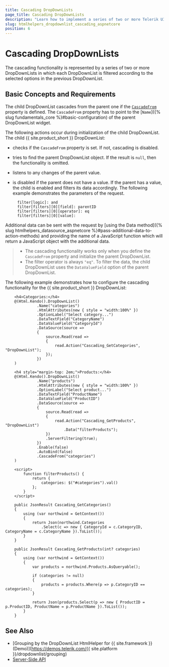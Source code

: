 ```yaml
---
title: Cascading DropDownLists
page_title: Cascading DropDownLists
description: "Learn how to implement a series of two or more Telerik UI DropDownList HtmlHelper for {{ site.framework }} and cascade them."
slug: htmlhelpers_dropdownlist_cascading_aspnetcore
position: 6
---
```


# Cascading DropDownLists

The cascading functionality is represented by a series of two or more DropDownLists in which each DropDownList is filtered according to the selected options in the previous DropDownList.

## Basic Concepts and Requirements

The child DropDownList cascades from the parent one if the [`CascadeFrom`](/api/Kendo.Mvc.UI.Fluent/DropDownListBuilder#cascadefromsystemstring) property is defined. The `CascadeFrom` property has to point to the [`Name`]({% slug fundamentals_core %}#basic-configuration) of the parent DropDownList widget.

The following actions occur during initialization of the child DropDownList. The child {{ site.product_short }} DropDownList:
- checks if the `CascadeFrom` property is set. If not, cascading is disabled.
- tries to find the parent DropDownList object. If the result is `null`, then the functionality is omitted.
- listens to any changes of the parent value.
- is disabled if the parent does not have a value. If the parent has a value, the child is enabled and filters its data accordingly. The following example demonstrates the parameters of the request.

        filter[logic]: and
        filter[filters][0][field]: parentID
        filter[filters][0][operator]: eq
        filter[filters][0][value]:

Additional data can be sent with the request by [using the Data method]({% slug htmlhelpers_datasource_aspnetcore %}#pass-additional-data-to-action-methods) and providing the name of a JavaScript function which will return a JavaScript object with the additional data.

> * The cascading functionality works only when you define the `CascadeFrom` property and initialize the parent DropDownList.
> * The filter operator is always `"eq"`. To filter the data, the child DropDownList uses the `DataValueField` option of the parent DropDownList.

The following example demonstrates how to configure the cascading functionality for the {{ site.product_short }} DropDownList:

```Razor
    <h4>Categories:</h4>
    @(Html.Kendo().DropDownList()
              .Name("categories")
              .HtmlAttributes(new { style = "width:100%" })
              .OptionLabel("Select category...")
              .DataTextField("CategoryName")
              .DataValueField("CategoryId")
              .DataSource(source =>
              {
                  source.Read(read =>
                  {
                      read.Action("Cascading_GetCategories", "DropDownList");
                  });
              })
    )

    <h4 style="margin-top: 2em;">Products:</h4>
    @(Html.Kendo().DropDownList()
              .Name("products")
              .HtmlAttributes(new { style = "width:100%" })
              .OptionLabel("Select product...")
              .DataTextField("ProductName")
              .DataValueField("ProductID")
              .DataSource(source =>
              {
                  source.Read(read =>
                  {
                      read.Action("Cascading_GetProducts", "DropDownList")
                          .Data("filterProducts");
                  })
                  .ServerFiltering(true);
              })
              .Enable(false)
              .AutoBind(false)
              .CascadeFrom("categories")
    )

    <script>
        function filterProducts() {
            return {
                categories: $("#categories").val()
            };
        }
    </script>
```
```Controller
    public JsonResult Cascading_GetCategories()
    {
        using (var northwind = GetContext())
        {
            return Json(northwind.Categories
                .Select(c => new { CategoryId = c.CategoryID, CategoryName = c.CategoryName }).ToList());
        }
    }

    public JsonResult Cascading_GetProducts(int? categories)
    {
        using (var northwind = GetContext())
        {
            var products = northwind.Products.AsQueryable();

            if (categories != null)
            {
                products = products.Where(p => p.CategoryID == categories);
            }

            return Json(products.Select(p => new { ProductID = p.ProductID, ProductName = p.ProductName }).ToList());
        }
    }
```

## See Also

* [Grouping by the DropDownList HtmlHelper for {{ site.framework }} (Demo)](https://demos.telerik.com/{{ site.platform }}/dropdownlist/grouping)
* [Server-Side API](/api/dropdownlist)
